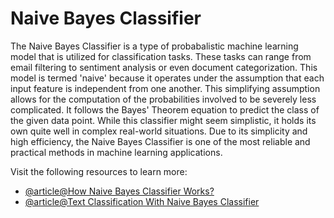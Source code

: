 # Naive Bayes Classifier

The Naive Bayes Classifier is a type of probabalistic machine learning model that is utilized for classification tasks. These tasks can range from email filtering to sentiment analysis or even document categorization. This model is termed 'naive' because it operates under the assumption that each input feature is independent from one another. This simplifying assumption allows for the computation of the probabilities involved to be severely less complicated. It follows the Bayes' Theorem equation to predict the class of the given data point. While this classifier might seem simplistic, it holds its own quite well in complex real-world situations. Due to its simplicity and high efficiency, the Naive Bayes Classifier is one of the most reliable and practical methods in machine learning applications.

Visit the following resources to learn more:

- [@article@How Naive Bayes Classifier Works?](https://www.machinelearningplus.com/predictive-modeling/how-naive-bayes-algorithm-works-with-example-and-full-code/)
- [@article@Text Classification With Naive Bayes Classifier](https://gamedevacademy.org/text-classification-tutorial-with-naive-bayes/)
